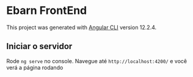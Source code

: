 # Ebarn FrontEnd

This project was generated with [Angular CLI](https://github.com/angular/angular-cli) version 12.2.4.

## Iniciar o servidor

Rode `ng serve` no console. Navegue até `http://localhost:4200/` e você verá a página rodando

